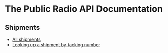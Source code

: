 # The Public Radio API Documentation

## Shipments

* [All shipments](shipments/all_shipments.markdown)
* [Looking up a shipment by tacking number](shipments/looking_up_a_shipment_by_tacking_number.markdown)

